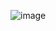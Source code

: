 ![image](https://github.com/TovyLol/WebhooksinJava/assets/146333345/065c7c32-503f-4def-8760-6d21f3392a44)
